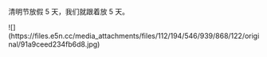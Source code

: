 <p>清明节放假 5 天，我们就跟着放 5 天。</p>
![](https://files.e5n.cc/media_attachments/files/112/194/546/939/868/122/original/91a9ceed234fb6d8.jpg)